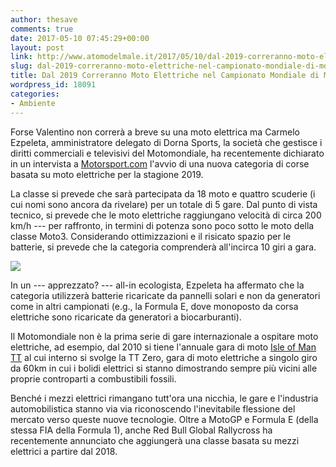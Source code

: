 ```yaml
---
author: thesave
comments: true
date: 2017-05-10 07:45:29+00:00
layout: post
link: http://www.atomodelmale.it/2017/05/10/dal-2019-correranno-moto-elettriche-nel-campionato-mondiale-di-motogp/
slug: dal-2019-correranno-moto-elettriche-nel-campionato-mondiale-di-motogp
title: Dal 2019 Correranno Moto Elettriche nel Campionato Mondiale di MotoGP
wordpress_id: 18091
categories:
- Ambiente
---
```


Forse Valentino non correrà a breve su una moto elettrica ma Carmelo Ezpeleta, amministratore delegato di Dorna Sports, la società che gestisce i diritti commerciali e televisivi del Motomondiale, ha recentemente dichiarato in un intervista a [Motorsport.com](https://www.motorsport.com/motogp/news/motogp-set-for-all-electric-support-class-in-2019-901355/?v=2&s=1&q=motogp+electric) l'avvio di una nuova categoria di corse basata su moto elettriche per la stagione 2019.

La classe si prevede che sarà partecipata da 18 moto e quattro scuderie (i cui nomi sono ancora da rivelare) per un totale di 5 gare. Dal punto di vista tecnico, si prevede che le moto elettriche raggiungano velocità di circa 200 km/h --- per raffronto, in termini di potenza sono poco sotto le moto della classe Moto3. Considerando ottimizzazioni e il risicato spazio per le batterie, si prevede che la categoria comprenderà all'incirca 10 giri a gara.

![](http://www.atomodelmale.it/wp-content/uploads/2017/05/zero-tt.jpg)

In un --- apprezzato? --- all-in ecologista, Ezpeleta ha affermato che la categoria utilizzerà batterie ricaricate da pannelli solari e non da generatori come in altri campionati (e.g., la Formula E, dove monoposto da corsa elettriche sono ricaricate da generatori a biocarburanti).



Il Motomondiale non è la prima serie di gare internazionale a ospitare moto elettriche, ad esempio, dal 2010 si tiene l'annuale gara di moto [Isle of Man TT](https://en.wikipedia.org/wiki/Isle_of_Man_TT) al cui interno si svolge la TT Zero, gara di moto elettriche a singolo giro da 60km in cui i bolidi elettrici si stanno dimostrando sempre più vicini alle proprie controparti a combustibili fossili.

Benché i mezzi elettrici rimangano tutt'ora una nicchia, le gare e l'industria automobilistica stanno via via riconoscendo l'inevitabile flessione del mercato verso queste nuove tecnologie. Oltre a MotoGP e Formula E (della stessa FIA della Formula 1), anche Red Bull Global Rallycross ha recentemente annunciato che aggiungerà una classe basata su mezzi elettrici a partire dal 2018.
